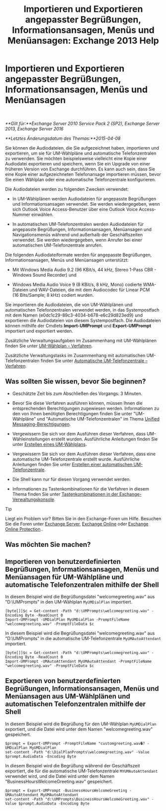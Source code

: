 ﻿---
title: 'Importieren und Exportieren angepasster Begrüßungen, Informationsansagen, Menüs und Menüansagen: Exchange 2013 Help'
TOCTitle: Importieren und Exportieren angepasster Begrüßungen, Informationsansagen, Menüs und Menüansagen
ms:assetid: e82da5d5-625f-4d8b-8d31-ac45513aacfd
ms:mtpsurl: https://technet.microsoft.com/de-de/library/Ee681667(v=EXCHG.150)
ms:contentKeyID: 54652711
ms.date: 04/24/2018
mtps_version: v=EXCHG.150
ms.translationtype: HT
---

# Importieren und Exportieren angepasster Begrüßungen, Informationsansagen, Menüs und Menüansagen

 

_**Gilt für:**Exchange Server 2010 Service Pack 2 (SP2), Exchange Server 2013, Exchange Server 2016_

_**Letztes Änderungsdatum des Themas:**2015-04-08_

Sie können die Audiodateien, die Sie aufgezeichnet haben, importieren und exportieren, um sie für UM-Wählpläne und automatische Telefonzentralen zu verwenden. Sie möchten beispielsweise vielleicht eine Kopie einer Audiodatei exportieren und speichern, wenn Sie ein Upgrade von einer früheren Version von Exchange durchführen. Es kann auch sein, dass Sie eine Kopie einer aufgezeichneten Telefonansage importieren müssen, bevor Sie einen Wählplan oder eine automatische Telefonzentrale konfigurieren.

Die Audiodateien werden zu folgenden Zwecken verwendet:

  - In UM-Wählplänen werden Audiodateien für angepasste Begrüßungen und Informationsansagen verwendet. Sie werden wiedergegeben, wenn sich Outlook Voice Access-Benutzer über eine Outlook Voice Access-Nummer einwählen.

  - In automatischen UM-Telefonzentralen werden Audiodateien für angepasste Begrüßungen, Informationsansagen, Menüansagen und Navigationsmenüs während und außerhalb der Geschäftszeiten verwendet. Sie werden wiedergegeben, wenn Anrufer bei einer automatischen UM-Telefonzentrale anrufen.

Die folgenden Audiodateiformate werden für angepasste Begrüßungen, Informationsansagen, Menüs und Menüansagen unterstützt:

  - Mit Windows Media Audio 9.2 (96 KBit/s, 44 kHz, Stereo 1-Pass CBR - Windows Sound Recorder) und

  - Windows Media Audio Voice 9 (8 KBit/s, 8 kHz, Mono) codierte WMA-Dateien und WAV-Dateien, die mit dem Audiocodec für Linear PCM (16 Bits/Sample; 8 kHz) codiert wurden.

Sie importieren die Audiodateien, die von UM-Wählplänen und automatischen Telefonzentralen verwendet werden, in das Systempostfach mit dem Namen {e0dc1c29-89c3-4034-b678-e6c29d823ed9} und exportieren die Audiodateien von diesem Systempostfach. Die Audiodateien können mithilfe der Cmdlets **Import-UMPrompt** und **Export-UMPrompt** importiert und exportiert werden.

Zusätzliche Verwaltungsaufgaben im Zusammenhang mit UM-Wählplänen finden Sie unter [UM-Wählplan – Verfahren](um-dial-plan-procedures-exchange-2013-help.md).

Zusätzliche Verwaltungstasks im Zusammenhang mit automatischen UM-Telefonzentralen finden Sie unter [Automatische UM-Telefonzentrale – Verfahren](um-auto-attendant-procedures-exchange-2013-help.md).

## Was sollten Sie wissen, bevor Sie beginnen?

  - Geschätzte Zeit bis zum Abschließen des Vorgangs: 3 Minuten.

  - Bevor Sie diese Verfahren ausführen können, müssen Ihnen die entsprechenden Berechtigungen zugewiesen werden. Informationen zu den von Ihnen benötigten Berechtigungen finden Sie unter "UM-Wählpläne" und "Automatische UM-Telefonzentralen" im Thema [Unified Messaging-Berechtigungen](unified-messaging-permissions-exchange-2013-help.md).

  - Vergewissern Sie sich vor dem Ausführen dieser Verfahren, dass UM-Wähleinstellungen erstellt wurden. Ausführliche Anleitungen finden Sie unter [Erstellen eines UM-Wählplans](create-a-um-dial-plan-exchange-2013-help.md).

  - Vergewissern Sie sich vor dem Ausführen dieser Verfahren, dass eine automatische UM-Telefonzentrale erstellt wurde. Ausführliche Anleitungen finden Sie unter [Erstellen einer automatischen UM-Telefonzentrale](create-a-um-auto-attendant-exchange-2013-help.md).

  - Die Shell kann nur für diesen Vorgang verwendet werden.

  - Informationen zu Tastenkombinationen für die Verfahren in diesem Thema finden Sie unter [Tastenkombinationen in der Exchange-Verwaltungskonsole](keyboard-shortcuts-in-the-exchange-admin-center-exchange-online-protection-help.md).


> [!TIP]
> Liegt ein Problem vor? Bitten Sie in den Exchange-Foren um Hilfe. Besuchen Sie die Foren unter <A href="https://go.microsoft.com/fwlink/p/?linkid=60612">Exchange Server</A>, <A href="https://go.microsoft.com/fwlink/p/?linkid=267542">Exchange Online</A> oder <A href="https://go.microsoft.com/fwlink/p/?linkid=285351">Exchange Online Protection</A>..



## Was möchten Sie machen?

## Importieren von benutzerdefinierten Begrüßungen, Informationsansagen, Menüs und Menüansagen für UM-Wählpläne und automatische Telefonzentralen mithilfe der Shell

In diesem Beispiel wird die Begrüßungsdatei "welcomegreeting.wav" aus "D:\\UMPrompts" in den UM-Wählplan `MyUMDialPlan` importiert.

    [byte[]]$c = Get-content -Path "d:\UMPrompts\welcomegreeting.wav" -Encoding Byte -ReadCount 0
    Import-UMPrompt -UMDialPlan MyUMDialPlan -PromptFileName "welcomegreeting.wav" -PromptFileData $c

In diesem Beispiel wird die Begrüßungsdatei "welcomegreeting.wav" aus "D:\\UMPrompts" in die automatische UM-Telefonzentrale `MyUMAutoAttendant` importiert.

    [byte[]]$c = Get-content -Path "d:\UMPrompts\welcomegreeting.wav" -Encoding Byte -ReadCount 0
    Import-UMPrompt -UMAutoAttendant MyUMAutoAttendant -PromptFileName "welcomegreeting.wav" -PromptFileData $c

## Exportieren von benutzerdefinierten Begrüßungen, Informationsansagen, Menüs und Menüansagen aus UM-Wählplänen und automatischen Telefonzentralen mithilfe der Shell

In diesem Beispiel wird die Begrüßung für den UM-Wählplan `MyUMDialPlan` exportiert, und die Datei wird unter dem Namen "welcomegreeting.wav" gespeichert.

    $prompt = Export-UMPrompt -PromptFileName "customgreeting.wav�? -UMDialPlan MyUMDialPlan
    set-content -Path "d:\DialPlanPrompts\welcomegreeting.wav" -Value $prompt.AudioData -Encoding Byte

In diesem Beispiel wird die Begrüßung während der Geschäftszeit exportiert, die für die automatische UM-Telefonzentrale `MYUMAutoAttendant` verwendet wird, und die Datei wird unter dem Namen "BusinessHoursWelcomeGreeting.wav" gespeichert.

    $prompt = Export-UMPrompt -BusinessHoursWelcomeGreeting -UMAutoAttendant MyUMAutoAttendant
    set-content -Path "d:\UMPrompts\BusinessHoursWelcomeGreeting.wav" -Value $prompt.AudioData -Encoding Byte

